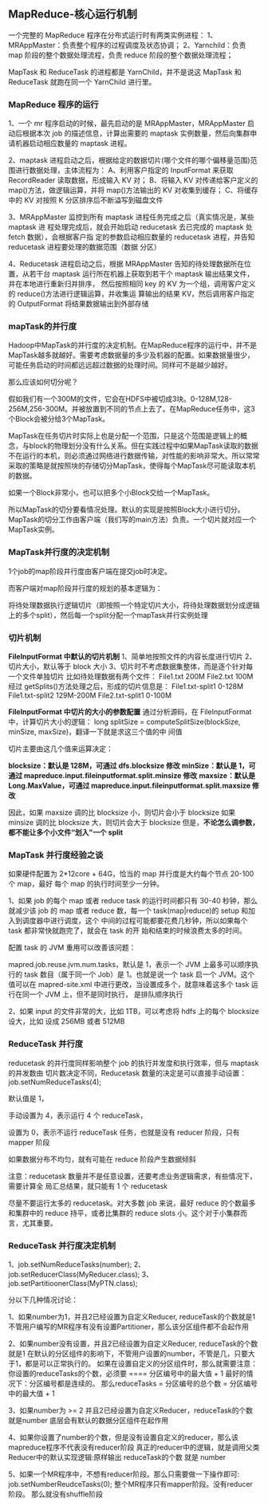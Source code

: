 ## MapReduce-核心运行机制

一个完整的 MapReduce 程序在分布式运行时有两类实例进程：
1、MRAppMaster：负责整个程序的过程调度及状态协调；
2、Yarnchild：负责 map 阶段的整个数据处理流程，负责 reduce 阶段的整个数据处理流程；

MapTask 和 ReduceTask 的进程都是 YarnChild，并不是说这 MapTask 和 ReduceTask 就跑在同一个 YarnChild 进行里。

### MapReduce 程序的运行

1、一个 mr 程序启动的时候，最先启动的是 MRAppMaster，MRAppMaster 启动后根据本次 job 的描述信息，计算出需要的 maptask 实例数量，然后向集群申请机器启动相应数量的 maptask 进程。

2、maptask 进程启动之后，根据给定的数据切片(哪个文件的哪个偏移量范围)范围进行数据处理，主体流程为：
A、利用客户指定的 InputFormat 来获取 RecordReader 读取数据，形成输入 KV 对；
B、将输入 KV 对传递给客户定义的 map()方法，做逻辑运算，并将 map()方法输出的 KV 对收集到缓存；
C、将缓存中的 KV 对按照 K 分区排序后不断溢写到磁盘文件

3、MRAppMaster 监控到所有 maptask 进程任务完成之后（真实情况是，某些 maptask 进 程处理完成后，就会开始启动 reducetask 去已完成的 maptask 处 fetch 数据），会根据客户指 定的参数启动相应数量的 reducetask 进程，并告知 reducetask 进程要处理的数据范围（数据 分区）

4、Reducetask 进程启动之后，根据 MRAppMaster 告知的待处理数据所在位置，从若干台 maptask 运行所在机器上获取到若干个 maptask 输出结果文件，并在本地进行重新归并排序， 然后按照相同 key 的 KV 为一个组，调用客户定义的 reduce()方法进行逻辑运算，并收集运 算输出的结果 KV，然后调用客户指定的 OutputFormat 将结果数据输出到外部存储

### mapTask的并行度

Hadoop中MapTask的并行度的决定机制。在MapReduce程序的运行中，并不是MapTask越多就越好。需要考虑数据量的多少及机器的配置。如果数据量很少，可能任务启动的时间都远远超过数据的处理时间。同样可不是越少越好。

那么应该如何切分呢？

假如我们有一个300M的文件，它会在HDFS中被切成3块。0-128M,128-256M,256-300M。并被放置到不同的节点上去了。在MapReduce任务中，这3个Block会被分给3个MapTask。

MapTask在任务切片时实际上也是分配一个范围，只是这个范围是逻辑上的概念，与block的物理划分没有什么关系。但在实践过程中如果MapTask读取的数据不在运行的本机，则必须通过网络进行数据传输，对性能的影响非常大。所以常常采取的策略是就按照块的存储切分MapTask，使得每个MapTask尽可能读取本机的数据。

如果一个Block非常小，也可以把多个小Block交给一个MapTask。

所以MapTask的切分要看情况处理。默认的实现是按照Block大小进行切分。MapTask的切分工作由客户端（我们写的main方法）负责。一个切片就对应一个MapTask实例。

### MapTask并行度的决定机制

1个job的map阶段并行度由客户端在提交job时决定。

而客户端对map阶段并行度的规划的基本逻辑为：

将待处理数据执行逻辑切片（即按照一个特定切片大小，将待处理数据划分成逻辑上的多个split），然后每一个split分配一个mapTask并行实例处理

### 切片机制

**FileInputFormat 中默认的切片机制**
1、简单地按照文件的内容长度进行切片
2、切片大小，默认等于 block 大小
3、切片时不考虑数据集整体，而是逐个针对每一个文件单独切片 比如待处理数据有两个文件：
	File1.txt 200M
	File2.txt 100M
	经过 getSplits()方法处理之后，形成的切片信息是：
	File1.txt-split1 0-128M
	File1.txt-split2 129M-200M
	File2.txt-split1 0-100M

**FileInputFormat 中切片的大小的参数配置** 
通过分析源码，在 FileInputFormat 中，计算切片大小的逻辑： long splitSize = computeSplitSize(blockSize, minSize, maxSize)，翻译一下就是求这三个值的中 间值

切片主要由这几个值来运算决定：

**blocksize：默认是 128M，可通过 dfs.blocksize 修改**
**minSize：默认是 1，可通过 mapreduce.input.fileinputformat.split.minsize 修改**
**maxsize：默认是 Long.MaxValue，可通过 mapreduce.input.fileinputformat.split.maxsize 修改**

因此，如果 maxsize 调的比 blocksize 小，则切片会小于 blocksize 如果 minsize 调的比 blocksize 大，则切片会大于 blocksize 但是，**不论怎么调参数，都不能让多个小文件“划入”一个 split**

### MapTask 并行度经验之谈

如果硬件配置为 2*12core + 64G，恰当的 map 并行度是大约每个节点 20-100 个 map，最好 每个 map 的执行时间至少一分钟。

1、如果 job 的每个 map 或者 reduce task 的运行时间都只有 30-40 秒钟，那么就减少该 job 的 map 或者 reduce 数，每一个 task(map|reduce)的 setup 和加入到调度器中进行调度，这个 中间的过程可能都要花费几秒钟，所以如果每个 task 都非常快就跑完了，就会在 task 的开 始和结束的时候浪费太多的时间。

配置 task 的 JVM 重用可以改善该问题：

mapred.job.reuse.jvm.num.tasks，默认是 1，表示一个 JVM 上最多可以顺序执行的 task 数目（属于同一个 Job）是 1。也就是说一个 task 启一个 JVM。这个值可以在 mapred-site.xml 中进行更改，当设置成多个，就意味着这多个 task 运行在同一个 JVM 上，但不是同时执行， 是排队顺序执行

2、如果 input 的文件非常的大，比如 1TB，可以考虑将 hdfs 上的每个 blocksize 设大，比如 设成 256MB 或者 512MB

### ReduceTask 并行度

reducetask 的并行度同样影响整个 job 的执行并发度和执行效率，但与 maptask 的并发数由 切片数决定不同，Reducetask 数量的决定是可以直接手动设置： job.setNumReduceTasks(4);

默认值是 1，

手动设置为 4，表示运行 4 个 reduceTask，

设置为 0，表示不运行 reduceTask 任务，也就是没有 reducer 阶段，只有 mapper 阶段

如果数据分布不均匀，就有可能在 reduce 阶段产生数据倾斜

注意：reducetask 数量并不是任意设置，还要考虑业务逻辑需求，有些情况下，需要计算全 局汇总结果，就只能有 1 个 reducetask

尽量不要运行太多的 reducetask。对大多数 job 来说，最好 reduce 的个数最多和集群中的 reduce 持平，或者比集群的 reduce slots 小。这个对于小集群而言，尤其重要。

### ReduceTask 并行度决定机制

1、job.setNumReduceTasks(number);
2、job.setReducerClass(MyReducer.class);
3、job.setPartitioonerClass(MyPTN.class);

分以下几种情况讨论：

1、如果number为1，并且2已经设置为自定义Reducer, reduceTask的个数就是1
不管用户编写的MR程序有没有设置Partitioner，那么该分区组件都不会起作用

2、如果number没有设置，并且2已经设置为自定义Reducer, reduceTask的个数就是1
在默认的分区组件的影响下，不管用户设置的number，不管是几，只要大于1，都是可以正常执行的。
如果在设置自定义的分区组件时，那么就需要注意：
你设置的reduceTasks的个数，必须要 ==== 分区编号中的最大值 + 1
最好的情况下：分区编号都是连续的。
那么reduceTasks = 分区编号的总个数 = 分区编号中的最大值 + 1

3、如果number为 >= 2 并且2已经设置为自定义Reducer，reduceTask的个数就是number
底层会有默认的数据分区组件在起作用

4、如果你设置了number的个数，但是没有设置自定义的reducer，那么该mapreduce程序不代表没有reducer阶段
真正的reducer中的逻辑，就是调用父类Reducer中的默认实现逻辑:原样输出
reduceTask的个数 就是 number

5、如果一个MR程序中，不想有reducer阶段。那么只需要做一下操作即可:
job.setNumberReudceTasks(0);
整个MR程序只有mapper阶段。没有reducer阶段。
那么就没有shuffle阶段







